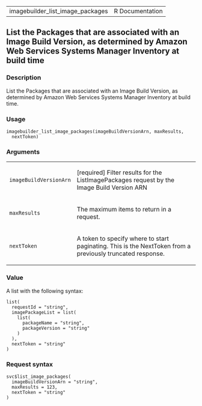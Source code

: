 <table style="width: 100%;">
<tbody>
<tr class="odd">
<td>imagebuilder_list_image_packages</td>
<td style="text-align: right;">R Documentation</td>
</tr>
</tbody>
</table>

## List the Packages that are associated with an Image Build Version, as determined by Amazon Web Services Systems Manager Inventory at build time

### Description

List the Packages that are associated with an Image Build Version, as
determined by Amazon Web Services Systems Manager Inventory at build
time.

### Usage

    imagebuilder_list_image_packages(imageBuildVersionArn, maxResults,
      nextToken)

### Arguments

<table>
<colgroup>
<col style="width: 35%" />
<col style="width: 65%" />
</colgroup>
<tbody>
<tr class="odd">
<td><code
id="imagebuilder_list_image_packages_:_imageBuildVersionArn">imageBuildVersionArn</code></td>
<td><p>[required] Filter results for the ListImagePackages request by
the Image Build Version ARN</p></td>
</tr>
<tr class="even">
<td><code
id="imagebuilder_list_image_packages_:_maxResults">maxResults</code></td>
<td><p>The maximum items to return in a request.</p></td>
</tr>
<tr class="odd">
<td><code
id="imagebuilder_list_image_packages_:_nextToken">nextToken</code></td>
<td><p>A token to specify where to start paginating. This is the
NextToken from a previously truncated response.</p></td>
</tr>
</tbody>
</table>

### Value

A list with the following syntax:

    list(
      requestId = "string",
      imagePackageList = list(
        list(
          packageName = "string",
          packageVersion = "string"
        )
      ),
      nextToken = "string"
    )

### Request syntax

    svc$list_image_packages(
      imageBuildVersionArn = "string",
      maxResults = 123,
      nextToken = "string"
    )
